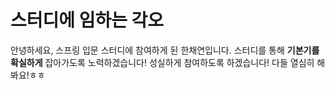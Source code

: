 ﻿# 스터디에 임하는 각오

안녕하세요, 스프링 입문 스터디에 참여하게 된 한채연입니다.
스터디를 통해 **기본기를 확실하게** 잡아가도록 노력하겠습니다!
성실하게 참여하도록 하겠습니다! 다들 열심히 해봐요!ㅎㅎ
